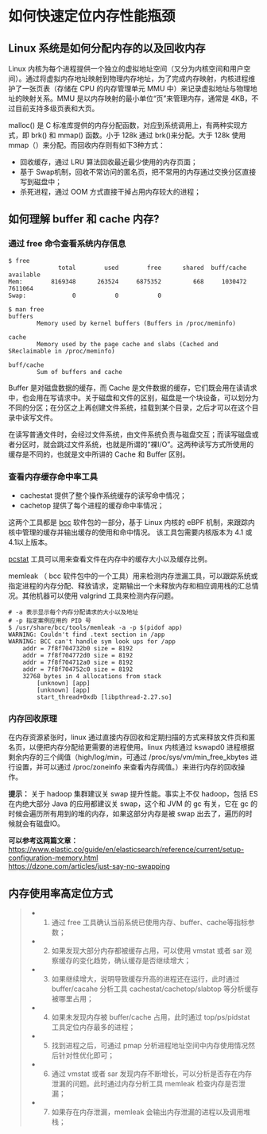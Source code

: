 # 如何快速定位内存性能瓶颈

## Linux 系统是如何分配内存的以及回收内存
Linux 内核为每个进程提供一个独立的虚拟地址空间（又分为内核空间和用户空间）。通过将虚拟内存地址映射到物理内存地址，为了完成内存映射，内核进程维护了一张页表（存储在 CPU 的内存管理单元 MMU 中）来记录虚拟地址与物理地址的映射关系。MMU 是以内存映射的最小单位“页”来管理内存，通常是 4KB，不过目前支持多级页表和大页。
  
malloc() 是 C 标准库提供的内存分配函数，对应到系统调用上，有两种实现方式，即 brk()  和 mmap() 函数。小于 128k 通过 brk()来分配。大于 128k 使用 mmap（）来分配。而回收内存则有如下3种方式：
 * 回收缓存，通过 LRU 算法回收最近最少使用的内存页面；
 * 基于 Swap机制，回收不常访问的匿名页，把不常用的内存通过交换分区直接写到磁盘中；
 * 杀死进程，通过 OOM 方式直接干掉占用内存较大的进程；


## 如何理解 buffer 和 cache 内存?
### 通过 free 命令查看系统内存信息
```shell
$ free
              total        used        free      shared  buff/cache   available
Mem:        8169348      263524     6875352         668     1030472     7611064
Swap:             0           0           0

$ man free
buffers
        Memory used by kernel buffers (Buffers in /proc/meminfo)

cache  
        Memory used by the page cache and slabs (Cached and SReclaimable in /proc/meminfo)

buff/cache
        Sum of buffers and cache
```
Buffer 是对磁盘数据的缓存，而 Cache 是文件数据的缓存，它们既会用在读请求中，也会用在写请求中。关于磁盘和文件的区别，磁盘是一个块设备，可以划分为不同的分区；在分区之上再创建文件系统，挂载到某个目录，之后才可以在这个目录中读写文件。
  
在读写普通文件时，会经过文件系统，由文件系统负责与磁盘交互；而读写磁盘或者分区时，就会跳过文件系统，也就是所谓的“裸I/O”。这两种读写方式所使用的缓存是不同的，也就是文中所讲的 Cache 和 Buffer 区别。


### 查看内存缓存命中率工具
 * cachestat 提供了整个操作系统缓存的读写命中情况；
 * cachetop 提供了每个进程的缓存命中率情况；

这两个工具都是 [bcc](https://github.com/iovisor/bcc) 软件包的一部分，基于 Linux 内核的 eBPF 机制，来跟踪内核中管理的缓存并输出缓存的使用和命中情况。
该工具包需要内核版本为 4.1 或 4.1以上版本。

[pcstat](https://github.com/tobert/pcstat) 工具可以用来查看文件在内存中的缓存大小以及缓存比例。

memleak （ bcc 软件包中的一个工具）用来检测内存泄漏工具，可以跟踪系统或指定进程的内存分配、释放请求，定期输出一个未释放内存和相应调用栈的汇总情况。其他机器可以使用 valgrind 工具来检测内存问题。
```
# -a 表示显示每个内存分配请求的大小以及地址
# -p 指定案例应用的 PID 号
$ /usr/share/bcc/tools/memleak -a -p $(pidof app)
WARNING: Couldn't find .text section in /app
WARNING: BCC can't handle sym look ups for /app
    addr = 7f8f704732b0 size = 8192
    addr = 7f8f704772d0 size = 8192
    addr = 7f8f704712a0 size = 8192
    addr = 7f8f704752c0 size = 8192
    32768 bytes in 4 allocations from stack
        [unknown] [app]
        [unknown] [app]
        start_thread+0xdb [libpthread-2.27.so] 

```

### 内存回收原理
在内存资源紧张时，linux 通过直接内存回收和定期扫描的方式来释放文件页和匿名页，以便把内存分配给更需要的进程使用。linux 内核通过 kswapd0 进程根据剩余内存的三个阈值（high/log/min，可通过 /proc/sys/vm/min_free_kbytes 进行设置，并可以通过 /proc/zoneinfo 来查看内存阈值。）来进行内存的回收操作。

**提示：** 关于 hadoop 集群建议关 swap 提升性能。事实上不仅 hadoop，包括 ES 在内绝大部分 Java 的应用都建议关 swap，这个和 JVM 的 gc 有关，它在 gc 的时候会遍历所有用到的堆的内存，如果这部分内存是被 swap 出去了，遍历的时候就会有磁盘IO。
  
**可以参考这两篇文章：**  
https://www.elastic.co/guide/en/elasticsearch/reference/current/setup-configuration-memory.html  
https://dzone.com/articles/just-say-no-swapping  

## 内存使用率高定位方式
> * 1. 通过 free 工具确认当前系统已使用内存、buffer、cache等指标参数；
> * 2. 如果发现大部分内存都被缓存占用，可以使用 vmstat 或者 sar 观察缓存的变化趋势，确认缓存是否继续增大；
> * 3. 如果继续增大，说明导致缓存升高的进程还在运行，此时通过 buffer/cacahe 分析工具 cachestat/cachetop/slabtop 等分析缓存被哪里占用；
> * 4. 如果未发现内存被 buffer/cache 占用，此时通过 top/ps/pidstat 工具定位内存最多的进程；
> * 5. 找到进程之后，可通过 pmap 分析进程地址空间中内存使用情况然后针对性优化即可；
> * 6. 通过 vmstat 或者 sar 发现内存不断增长，可以分析是否存在内存泄漏的问题。此时通过内存分析工具 memleak 检查内存是否泄漏；
> * 7. 如果存在内存泄漏，memleak 会输出内存泄漏的进程以及调用堆栈；

